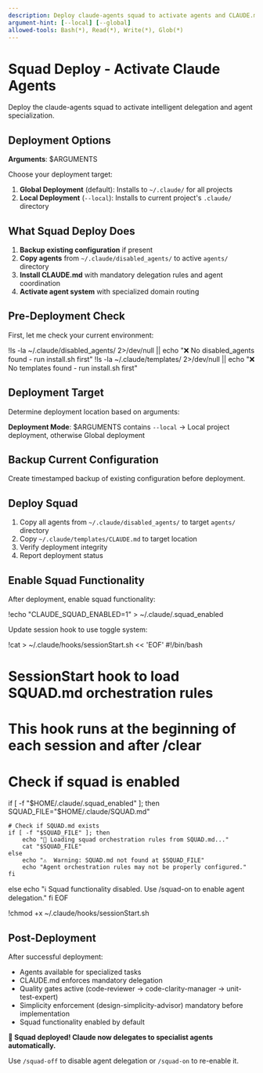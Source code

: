 ```yaml
---
description: Deploy claude-agents squad to activate agents and CLAUDE.md configuration
argument-hint: [--local] [--global]
allowed-tools: Bash(*), Read(*), Write(*), Glob(*)
---
```


# Squad Deploy - Activate Claude Agents

Deploy the claude-agents squad to activate intelligent delegation and agent specialization.

## Deployment Options

**Arguments**: $ARGUMENTS

Choose your deployment target:

1. **Global Deployment** (default): Installs to `~/.claude/` for all projects
2. **Local Deployment** (`--local`): Installs to current project's `.claude/` directory

## What Squad Deploy Does

1. **Backup existing configuration** if present
2. **Copy agents** from `~/.claude/disabled_agents/` to active `agents/` directory
3. **Install CLAUDE.md** with mandatory delegation rules and agent coordination
4. **Activate agent system** with specialized domain routing

## Pre-Deployment Check

First, let me check your current environment:

!ls -la ~/.claude/disabled_agents/ 2>/dev/null || echo "❌ No disabled_agents found - run install.sh first"
!ls -la ~/.claude/templates/ 2>/dev/null || echo "❌ No templates found - run install.sh first"

## Deployment Target

Determine deployment location based on arguments:

**Deployment Mode**: $ARGUMENTS contains `--local` → Local project deployment, otherwise Global deployment

## Backup Current Configuration

Create timestamped backup of existing configuration before deployment.

## Deploy Squad

1. Copy all agents from `~/.claude/disabled_agents/` to target `agents/` directory
2. Copy `~/.claude/templates/CLAUDE.md` to target location
3. Verify deployment integrity
4. Report deployment status

## Enable Squad Functionality

After deployment, enable squad functionality:

!echo "CLAUDE_SQUAD_ENABLED=1" > ~/.claude/.squad_enabled

Update session hook to use toggle system:

!cat > ~/.claude/hooks/sessionStart.sh << 'EOF'
#!/bin/bash

# SessionStart hook to load SQUAD.md orchestration rules
# This hook runs at the beginning of each session and after /clear

# Check if squad is enabled
if [ -f "$HOME/.claude/.squad_enabled" ]; then
    SQUAD_FILE="$HOME/.claude/SQUAD.md"

    # Check if SQUAD.md exists
    if [ -f "$SQUAD_FILE" ]; then
        echo "🤖 Loading squad orchestration rules from SQUAD.md..."
        cat "$SQUAD_FILE"
    else
        echo "⚠️  Warning: SQUAD.md not found at $SQUAD_FILE"
        echo "Agent orchestration rules may not be properly configured."
    fi
else
    echo "ℹ️  Squad functionality disabled. Use /squad-on to enable agent delegation."
fi
EOF

!chmod +x ~/.claude/hooks/sessionStart.sh

## Post-Deployment

After successful deployment:
- Agents available for specialized tasks
- CLAUDE.md enforces mandatory delegation
- Quality gates active (code-reviewer → code-clarity-manager → unit-test-expert)
- Simplicity enforcement (design-simplicity-advisor) mandatory before implementation
- Squad functionality enabled by default

**🎯 Squad deployed! Claude now delegates to specialist agents automatically.**

Use `/squad-off` to disable agent delegation or `/squad-on` to re-enable it.